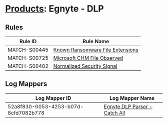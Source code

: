 # [Products](README.md): Egnyte - DLP

## Rules

|Rule ID|Rule Name|
|----|----|
|MATCH-S00445|[Known Ransomware File Extensions](../rules/MATCH-S00445.md)|
|MATCH-S00725|[Microsoft CHM File Observed](../rules/MATCH-S00725.md)|
|MATCH-S00402|[Normalized Security Signal](../rules/MATCH-S00402.md)|


## Log Mappers

|Log Mapper ID|Log Mapper Name|
|----|----|
|52a8f830-0053-4253-b07d-8cfd7082b778|[Egnyte DLP Parser - Catch All](../mappings/52a8f830-0053-4253-b07d-8cfd7082b778.md)|


